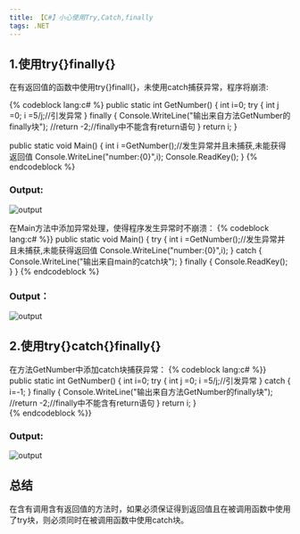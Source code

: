 ```yaml
---
title: 【C#】小心使用Try,Catch,finally
tags: .NET
---
```

## 1.使用try{}finally{}

在有返回值的函数中使用try{}finall{}，未使用catch捕获异常，程序将崩溃:
<!--more-->
{% codeblock lang:c# %}
public static int GetNumber()
{
    int i=0;
    try
    {
        int j =0;
        i =5/j;//引发异常
    }
    finally
    {
        Console.WriteLine("输出来自方法GetNumber的finally块");
        //return -2;//finally中不能含有return语句
    }
    return i;
}

public static void Main()
{
    int i =GetNumber();//发生异常并且未捕获,未能获得返回值
    Console.WriteLine("number:{0}",i);
    Console.ReadKey();
}
{% endcodeblock %}
### Output:

![output](http://pic002.cnblogs.com/images/2011/40936/2011090210304789.jpg)


在Main方法中添加异常处理，使得程序发生异常时不崩溃：
{% codeblock lang:c# %}}
public static void Main()
{
    try
    {
        int i =GetNumber();//发生异常并且未捕获,未能获得返回值
        Console.WriteLine("number:{0}",i);
    }
    catch
    {
        Console.WriteLine("输出来自main的catch块");
    }
    finally
    {
        Console.ReadKey();
    }
}
{% endcodeblock %}
### Output：
![output](http://pic002.cnblogs.com/images/2011/40936/2011090210315039.jpg)

## 2.使用try{}catch{}finally{}

在方法GetNumber中添加catch块捕获异常：
{% codeblock lang:c# %}}
public static int GetNumber()
{
    int i=0;
    try
    {
        int j =0;
        i =5/j;//引发异常
    }
    catch 
    {
        i=-1;
    }
    finally
    {
	    Console.WriteLine("输出来自方法GetNumber的finally块");
        //return -2;//finally中不能含有return语句
    }
    return i;
}	
{% endcodeblock %}}
### Output:
![output](http://pic002.cnblogs.com/images/2011/40936/2011090210331187.jpg)

## 总结

  在含有调用含有返回值的方法时，如果必须保证得到返回值且在被调用函数中使用了try块，则必须同时在被调用函数中使用catch块。